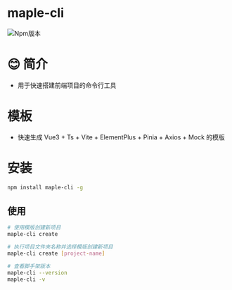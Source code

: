 # maple-cli

![Npm版本](https://img.shields.io/badge/maple-cli_v0.0.1-green)

# 😊 简介

- 用于快速搭建前端项目的命令行工具

# 模板

- 快速生成 Vue3 + Ts + Vite + ElementPlus + Pinia + Axios + Mock 的模版

# 安装

```bash
npm install maple-cli -g
```

## 使用

```bash
# 使用模版创建新项目
maple-cli create

# 执行项目文件夹名称并选择模版创建新项目
maple-cli create [project-name]

# 查看脚手架版本
maple-cli --version
maple-cli -v


```
